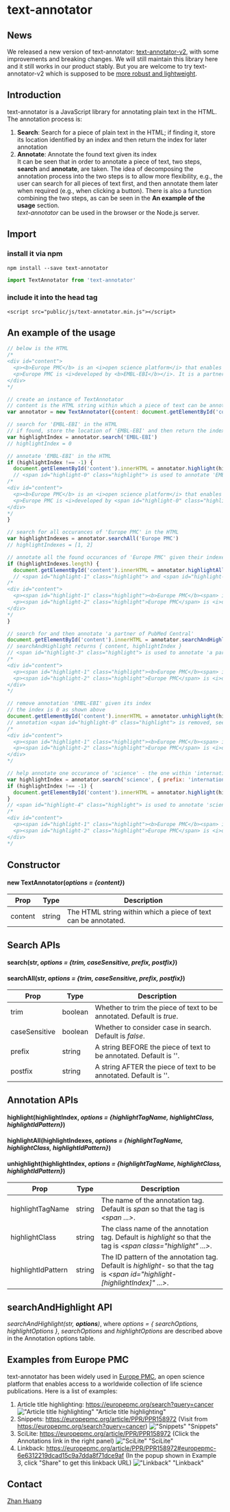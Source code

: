 # text-annotator
## News
We released a new version of text-annotator: [text-annotator-v2](https://www.npmjs.com/package/text-annotator-v2), with some improvements and breaking changes. We will still maintain this library here and it still works in our product stably. But you are welcome to try text-annotator-v2 which is supposed to be [more robust and lightweight](https://www.npmjs.com/package/text-annotator-v2#comparing-text-annotator-v2-and-text-annotator).

## Introduction
text-annotator is a JavaScript library for annotating plain text in the HTML.<br />
The annotation process is:
1. **Search**: Search for a piece of plain text in the HTML; if finding it, store its location identified by an index and then return the index for later annotation
2. **Annotate**: Annotate the found text given its index<br />
It can be seen that in order to annotate a piece of text, two steps, **search** and **annotate**, are taken. The idea of decomposing the annotation process into the two steps is to allow more flexibility, e.g., the user can search for all pieces of text first, and then annotate them later when required (e.g., when clicking a button). There is also a function combining the two steps, as can be seen in the **An example of the usage** section.<br />
*text-annotator* can be used in the browser or the Node.js server.

## Import
### install it via npm
`npm install --save text-annotator`
```javascript
import TextAnnotator from 'text-annotator'
```
### include it into the head tag
```
<script src="public/js/text-annotator.min.js"></script>
```

## An example of the usage
```javascript
// below is the HTML
/*
<div id="content">
  <p><b>Europe PMC</b> is an <i>open science platform</i> that enables access to a worldwide collection of life science publications and preprints from trusted sources around the globe.</p>
  <p>Europe PMC is <i>developed by <b>EMBL-EBI</b></i>. It is a partner of <b>PubMed Central</b> and a repository of choice for many international science funders.</p>
</div>
*/

// create an instance of TextAnnotator
// content is the HTML string within which a piece of text can be annotated
var annotator = new TextAnnotator({content: document.getElementById('content').innerHTML})

// search for 'EMBL-EBI' in the HTML
// if found, store the location of 'EMBL-EBI' and then return the index; otherwise return -1
var highlightIndex = annotator.search('EMBL-EBI')
// highlightIndex = 0

// annotate 'EMBL-EBI' in the HTML
if (highlightIndex !== -1) {
  document.getElementById('content').innerHTML = annotator.highlight(highlightIndex)
  // <span id="highlight-0" class="highlight"> is used to annotate 'EMBL-EBI', see below
/*
<div id="content">
  <p><b>Europe PMC</b> is an <i>open science platform</i> that enables access to a worldwide collection of life science publications and preprints from trusted sources around the globe.</p>
  <p>Europe PMC is <i>developed by <span id="highlight-0" class="highlight"><b>EMBL-EBI</b></span></i>. It is a partner of <b>PubMed Central</b> and a repository of choice for many international science funders.</p>
</div>
*/
}

// search for all occurances of 'Europe PMC' in the HTML
var highlightIndexes = annotator.searchAll('Europe PMC')
// highlightIndexes = [1, 2]

// annotate all the found occurances of 'Europe PMC' given their indexes
if (highlightIndexes.length) {
  document.getElementById('content').innerHTML = annotator.highlightAll(highlightIndexes)
  // <span id="highlight-1" class="highlight"> and <span id="highlight-2" class="highlight"> are used to annotate 'Europe PMC', see below
/*
<div id="content">
  <p><span id="highlight-1" class="highlight"><b>Europe PMC</b><span> is an <i>open science platform</i> that enables access to a worldwide collection of life science publications and preprints from trusted sources around the globe.</p>
  <p><span id="highlight-2" class="highlight">Europe PMC</span> is <i>developed by <span id="highlight-0" class="highlight"><b>EMBL-EBI</b></span></i>. It is a partner of <b>PubMed Central</b> and a repository of choice for many international science funders.</p>
</div>
*/
}

// search for and then annotate 'a partner of PubMed Central'
document.getElementById('content').innerHTML = annotator.searchAndHighlight('a partner of PubMed Central')
// searchAndHighlight returns { content, highlightIndex }
// <span id="highlight-3" class="highlight"> is used to annotate 'a partner of PubMed Central', see below
/*
<div id="content">
  <p><span id="highlight-1" class="highlight"><b>Europe PMC</b><span> is an <i>open science platform</i> that enables access to a worldwide collection of life science publications and preprints from trusted sources around the globe.</p>
  <p><span id="highlight-2" class="highlight">Europe PMC</span> is <i>developed by <span id="highlight-0" class="highlight"><b>EMBL-EBI</b></span></i>. It is <span id="highlight-3" class="highlight">a partner of <b>PubMed Central</b></span> and a repository of choice for many international science funders.</p>
</div>
*/

// remove annotation 'EMBL-EBI' given its index
// the index is 0 as shown above
document.getElementById('content').innerHTML = annotator.unhighlight(highlightIndex)
// annotation <span id="highlight-0" class="highlight"> is removed, see below
/*
<div id="content">
  <p><span id="highlight-1" class="highlight"><b>Europe PMC</b><span> is an <i>open science platform</i> that enables access to a worldwide collection of life science publications and preprints from trusted sources around the globe.</p>
  <p><span id="highlight-2" class="highlight">Europe PMC</span> is <i>developed by <b>EMBL-EBI</b></i>. It is <span id="highlight-3" class="highlight">a partner of <b>PubMed Central</b></span> and a repository of choice for many international science funders.</p>
</div>
*/

// help annotate one occurance of 'science' - the one within 'international science funders', by providing the prefix and postfix of 'Europe PMC'
var highlightIndex = annotator.search('science', { prefix: 'international ', postfix: ' funders' })
if (highlightIndex !== -1) {
  document.getElementById('content').innerHTML = annotator.highlight(highlightIndex)
}
// <span id="highlight-4" class="highlight"> is used to annotate 'science' within 'international science funders', see below
/*
<div id="content">
  <p><span id="highlight-1" class="highlight"><b>Europe PMC</b><span> is an <i>open science platform</i> that enables access to a worldwide collection of life science publications and preprints from trusted sources around the globe.</p>
  <p><span id="highlight-2" class="highlight">Europe PMC</span> is <i>developed by <b>EMBL-EBI</b></i>. It is <span id="highlight-3" class="highlight">a partner of <b>PubMed Central</b></span> and a repository of choice for many international <span id="highlight-4" class="highlight">science</span> funders.</p>
</div>
*/
```

## Constructor
#### new TextAnnotator(*options = {content}*)
| Prop | Type | Description |
| ---- | ---- | ---- |
| content | string | The HTML string within which a piece of text can be annotated. |

## Search APIs
#### search(str, *options = {trim, caseSensitive, prefix, postfix}*)
#### searchAll(str, *options = {trim, caseSensitive, prefix, postfix}*)
| Prop | Type | Description |
| ---- | ---- | ---- |
| trim | boolean | Whether to trim the piece of text to be annotated. Default is *true*. |
| caseSensitive | boolean | Whether to consider case in search. Default is *false*. |
| prefix | string | A string BEFORE the piece of text to be annotated. Default is ''. |
| postfix | string | A string AFTER the piece of text to be annotated. Default is ''. |

## Annotation APIs
#### highlight(highlightIndex, *options = {highlightTagName, highlightClass, highlightIdPattern}*)
#### highlightAll(highlightIndexes, *options = {highlightTagName, highlightClass, highlightIdPattern}*)
#### unhighlight(highlightIndex, *options = {highlightTagName, highlightClass, highlightIdPattern}*)
| Prop | Type | Description |
| ---- | ---- | ---- |
| highlightTagName | string | The name of the annotation tag. Default is *span* so that the tag is *<span ...>*. |
| highlightClass | string | The class name of the annotation tag. Default is *highlight* so that the tag is *<span class="highlight" ...>*. |
| highlightIdPattern | string | The ID pattern of the annotation tag. Default is *highlight-* so that the tag is *<span id="highlight-[highlightIndex]" ...>*. |

## searchAndHighlight API
*searchAndHighlight(str, **options**)*, where *options = { searchOptions, highlightOptions }*, *searchOptions* and *highlightOptions* are described above in the Annotation options table.

## Examples from Europe PMC
text-annotator has been widely used in [Europe PMC](https://europepmc.org "Europe PMC"), an open science platform that enables access to a worldwide collection of life science publications. Here is a list of examples:
1. Article title highlighting: https://europepmc.org/search?query=cancer
!["Article title highlighting" "Article title highlighting"](https://raw.githubusercontent.com/zhan-huang/assets/master/text-annotator/example.JPG)
2. Snippets: https://europepmc.org/article/PPR/PPR158972 (Visit from https://europepmc.org/search?query=cancer)
!["Snippets" "Snippets"](https://raw.githubusercontent.com/zhan-huang/assets/master/text-annotator/example2.JPG)
3. SciLite: https://europepmc.org/article/PPR/PPR158972 (Click the Annotations link in the right panel)
!["SciLite" "SciLite"](https://raw.githubusercontent.com/zhan-huang/assets/master/text-annotator/example3.JPG)
4. Linkback: https://europepmc.org/article/PPR/PPR158972#europepmc-6e6312219dcad15c9a7dda8f71dce9af (In the popup shown in Example 3, click "Share" to get this linkback URL)
!["Linkback" "Linkback"](https://raw.githubusercontent.com/zhan-huang/assets/master/text-annotator/example4.JPG)

## Contact
[Zhan Huang](mailto:z2hm@outlook.com "Zhan Huang")
